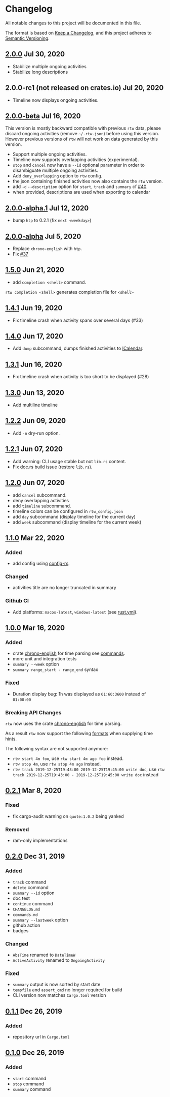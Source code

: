 # Changelog

All notable changes to this project will be documented in this file.

The format is based on [Keep a Changelog](https://keepachangelog.com/en/1.0.0/),
and this project adheres to [Semantic Versioning](https://semver.org/spec/v2.0.0.html).

## [2.0.0](https://crates.io/crates/rtw/2.0.0) Jul 30, 2020

* Stabilize multiple ongoing activities
* Stabilize long descriptions

## 2.0.0-rc1 (not released on crates.io) Jul 20, 2020

* Timeline now displays ongoing activities.

## [2.0.0-beta](https://crates.io/crates/rtw/2.0.0-beta) Jul 16, 2020

This version is mostly backward compatible with previous `rtw` data,
please discard ongoing activities (remove `~/.rtw.json`) before using this version.
However previous versions of `rtw` will not work on data generated by this version.

* Support multiple ongoing activities.
* Timeline now supports overlapping activities (experimental).
* `stop` and `cancel` now have a `--id` optional parameter in order to disambiguate multiple ongoing activities.
* Add `deny_overlapping` option to `rtw` config.
* the json containing finished activities now also contains the `rtw` version.
* add `-d` `--description` option for `start`, `track` and `summary` cf [#40](https://github.com/PicoJr/rtw/issues/40).
* when provided, descriptions are used when exporting to calendar

## [2.0.0-alpha.1](https://crates.io/crates/rtw/2.0.0-alpha.1) Jul 12, 2020

* bump `htp` to 0.2.1 (fix `next <weekday>`) 

## [2.0.0-alpha](https://crates.io/crates/rtw/2.0.0-alpha) Jul 5, 2020

* Replace `chrono-english` with `htp`.
* Fix [#37](https://github.com/PicoJr/rtw/issues/37)

## [1.5.0](https://crates.io/crates/rtw/1.5.0) Jun 21, 2020 

* add `completion <shell>` command.

`rtw completion <shell>` generates completion file for `<shell>`

## [1.4.1](https://crates.io/crates/rtw/1.4.1) Jun 19, 2020 

* Fix timeline crash when activity spans over several days (#33)

## [1.4.0](https://crates.io/crates/rtw/1.3.1) Jun 17, 2020

* Add `dump` subcommand, dumps finished activities to [ICalendar](https://en.wikipedia.org/wiki/ICalendar).

## [1.3.1](https://crates.io/crates/rtw/1.3.1) Jun 16, 2020

* Fix timeline crash when activity is too short to be displayed (#28)

## [1.3.0](https://crates.io/crates/rtw/1.3.0) Jun 13, 2020

* Add multiline timeline

## [1.2.2](https://crates.io/crates/rtw/1.2.2) Jun 09, 2020

* Add `-n` dry-run option.

## [1.2.1](https://crates.io/crates/rtw/1.2.1) Jun 07, 2020

* Add warning: CLI usage stable but not `lib.rs` content.
* Fix doc.rs build issue (restore `lib.rs`).

## [1.2.0](https://crates.io/crates/rtw/1.2.0) Jun 07, 2020

* add `cancel` subcommand.
* deny overlapping activities
* add `timeline` subcommand.
* timeline colors can be configured in `rtw_config.json`
* add `day` subcommand (display timeline for the current day)
* add `week` subcommand (display timeline for the current week)

## [1.1.0](https://crates.io/crates/rtw/1.1.0) Mar 22, 2020

### Added

* add config using [config-rs](https://docs.rs/crate/config/0.10.1).

### Changed

* activities title are no longer truncated in summary

### Github CI

* Add platforms: `macos-latest`, `windows-latest` (see [rust.yml](.github/workflows/rust.yml)).

## [1.0.0](https://crates.io/crates/rtw/1.0.0) Mar 16, 2020

### Added

* crate [chrono-english](https://docs.rs/chrono-english/) for time parsing see [commands](commands.md).
* more unit and integration tests
* `summary --week` option
* `summary range_start - range_end` syntax

### Fixed

* Duration display bug: 1h was displayed as `01:60:3600` instead of `01:00:00`

### Breaking API Changes

`rtw` now uses the crate [chrono-english](https://docs.rs/chrono-english/) for time parsing.

As a result `rtw` now support the following [formats](https://docs.rs/chrono-english/#supported-formats) when supplying time hints.

The following syntax are not supported anymore:

* `rtw start 4m foo`, use `rtw start 4m ago foo` instead.
* `rtw stop 4m`, use `rtw stop 4m ago` instead.
* `rtw track 2019-12-25T19:43:00 2019-12-25T19:45:00 write doc`, use `rtw track 2019-12-25T19:43:00 - 2019-12-25T19:45:00 write doc` instead

## [0.2.1](https://crates.io/crates/rtw/0.2.1) Mar 8, 2020

### Fixed

* fix cargo-audit warning on `quote:1.0.2` being yanked

### Removed

* ram-only implementations

## [0.2.0](https://crates.io/crates/rtw/0.2.0) Dec 31, 2019

### Added

* `track` command
* `delete` command
* `summary --id` option
* doc test
* `continue` command
* `CHANGELOG.md`
* `commands.md`
* `summary --lastweek` option
* github action
* badges

### Changed

* `AbsTime` renamed to `DateTimeW`
* `ActiveActivity` renamed to `OngoingActivity`

### Fixed

* `summary` output is now sorted by start date
* `tempfile` and `assert_cmd` no longer required for build
* CLI version now matches `Cargo.toml` version

## [0.1.1](https://crates.io/crates/rtw/0.1.1) Dec 26, 2019

### Added

* repository url in `Cargo.toml`

## [0.1.0](https://crates.io/crates/rtw/0.1.0) Dec 26, 2019

### Added

* `start` command
* `stop` command
* `summary` command
